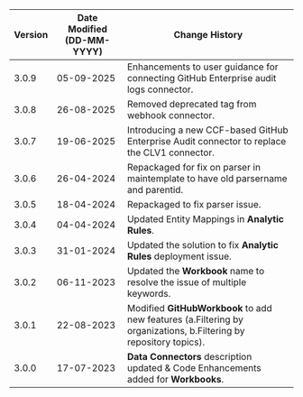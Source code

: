 | **Version** | **Date Modified (DD-MM-YYYY)** | **Change History**                                                       |
|-------------|--------------------------------|--------------------------------------------------------------------------|
| 3.0.9       | 05-09-2025                     | Enhancements to user guidance for connecting GitHub Enterprise audit logs connector.                      |
| 3.0.8       | 26-08-2025                     | Removed deprecated tag from webhook connector.                      |
| 3.0.7       | 19-06-2025                     | Introducing a new CCF-based GitHub Enterprise Audit connector to replace the CLV1 connector.                      |
| 3.0.6       | 26-04-2024                     | Repackaged for fix on parser in maintemplate to have old parsername and parentid.                    |
| 3.0.5       | 18-04-2024                     | Repackaged to fix parser issue.                                                  |
| 3.0.4       | 04-04-2024                     | Updated Entity Mappings in **Analytic Rules**.                                                 |
| 3.0.3       | 31-01-2024                     | Updated the solution to fix **Analytic Rules** deployment issue.              |
| 3.0.2       | 06-11-2023                     | Updated the **Workbook** name to resolve the issue of multiple keywords.  |
| 3.0.1       | 22-08-2023                     | Modified **GitHubWorkbook** to add new features (a.Filtering by organizations, b.Filtering by repository topics).  |
| 3.0.0       | 17-07-2023                     | **Data Connectors** description updated & Code Enhancements added for **Workbooks**. |
